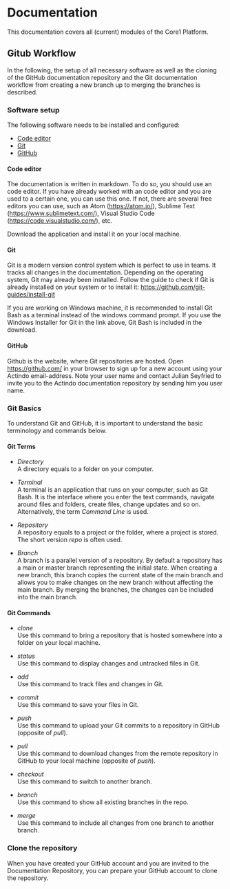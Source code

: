 # Documentation

This documentation covers all (current) modules of the Core1 Platform.

## Gitub Workflow  

In the following, the setup of all necessary software as well as the cloning of the GitHub documentation repository and the Git documentation workflow from creating a new branch up to merging the branches is described.

### Software setup

The following software needs to be installed and configured:
- [Code editor](#code-editor)
- [Git](#Git)
- [GitHub](#GitHub)


#### Code editor

The documentation is written in markdown. To do so, you should use an code editor. If you have already worked with an code editor and you are used to a certain one, you can use this one. If not, there are several free editors you can use, such as Atom (https://atom.io/), Sublime Text (https://www.sublimetext.com/), Visual Studio Code (https://code.visualstudio.com/), etc.

Download the application and install it on your local machine.


#### Git

Git is a modern version control system which is perfect to use in teams. It tracks all changes in the documentation.
Depending on the operating system, Git may already been installed. Follow the guide to check if Git is already installed on your system or to install it:  https://github.com/git-guides/install-git

If you are working on Windows machine, it is recommended to install Git Bash as a terminal instead of the windows command prompt. If you use the Windows Installer for Git in the link above, Git Bash is included in the download.


#### GitHub

Github is the website, where Git repositories are hosted. Open https://github.com/ in your browser to sign up for a new account using your Actindo email-address. Note your user name and contact Julian Seyfried to invite you to the Actindo documentation repository by sending him you user name.


### Git Basics

To understand Git and GitHub, it is important to understand the basic terminology and commands below.

#### Git Terms

- *Directory*   
  A directory equals to a folder on your computer.

- *Terminal*   
  A terminal is an application that runs on your computer, such as Git Bash. It is the interface where you enter the text commands, navigate around files and folders, create files, change updates and so on. Alternatively, the term *Command Line* is used.

- *Repository*   
  A repository equals to a project or the folder, where a project is stored. The short version *repo* is often used.

- *Branch*   
  A branch is a parallel version of a repository. By default a repository has a main or master branch representing the initial state. When creating a new branch, this branch copies the current state of the main branch and allows you to make changes on the new branch without affecting the main branch. By merging the branches, the changes can be included into the main branch.

#### Git Commands

- *clone*    
  Use this command to bring a repository that is hosted somewhere into a folder on your local machine.   

- *status*   
  Use this command to display changes and untracked files in Git.

- *add*   
  Use this command to track files and changes in Git.

- *commit*    
  Use this command to save your files in Git.

- *push*   
  Use this command to upload your Git commits to a repository in GitHub (opposite of *pull*).

- *pull*   
  Use this command to download changes from the remote repository in GitHub to your local machine (opposite of *push*).

- *checkout*      
  Use this command to switch to another branch.

- *branch*   
  Use this command to show all existing branches in the repo.

- *merge*   
  Use this command to include all changes from one branch to another branch.

### Clone the repository

When you have created your GitHub account and you are invited to the Documentation Repository, you can prepare your GitHub account to clone the repository.
